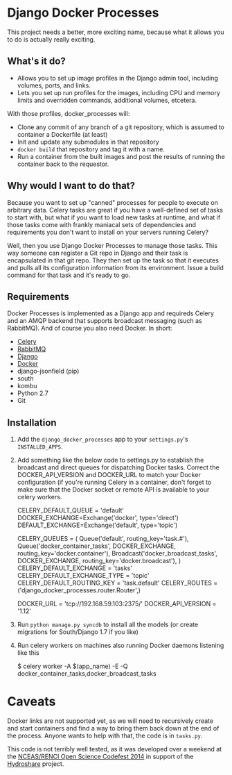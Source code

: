 # Django Docker Processes 

This project needs a better, more exciting name, because what it allows you to do is actually really exciting.  

## What's it do?

* Allows you to set up image profiles in the Django admin tool, including volumes, ports, and links.
* Lets you set up run profiles for the images, including CPU and memory limits and overridden commands, additional volumes, etcetera. 

With those profiles, docker_processes will:

* Clone any commit of any branch of a git repository, which is assumed to container a Dockerfile (at least)
* Init and update any submodules in that repository
* `docker build` that repository and tag it with a name.
* Run a container from the built images and post the results of running the container back to the requestor.

## Why would I want to do that?

Because you want to set up "canned" processes for people to execute on arbitrary data. Celery tasks are great if you have a well-defined set of tasks to start with, but what if you want to load new tasks at runtime, and what if those tasks come with frankly maniacal sets of dependencies and requirements you don't want to install on your servers running Celery?  

Well, then you use Django Docker Processes to manage those tasks.  This way someone can register a Git repo in Django and their task is encapsulated in that git repo.  They then set up the task so that it executes and pulls all its configuration information from its environment.  Issue a build command for that task and it's ready to go.  

## Requirements

Docker Processes is implemented as a Django app and requireds Celery and an AMQP backend that supports broadcast messaging (such as RabbitMQ). And of course you also need Docker. In short:

* [Celery](http://www.celeryproject.org)
* [RabbitMQ](http://www.rabbitmq.com)
* [Django](http://www.djangoproject.com)
* [Docker](http://www.docker.io)
* django-jsonfield (pip)
* south
* kombu
* Python 2.7
* Git

## Installation

1) Add the `django_docker_processes` app to your `settings.py`'s `INSTALLED_APPS`.  

2) Add something like the below code to settings.py to establish the broadcast and direct queues for dispatching Docker tasks.  Correct the DOCKER_API_VERSION and DOCKER_URL to match your Docker configuration (if you're running Celery in a container, don't forget to make sure that the Docker socket or remote API is available to your celery workers.

    CELERY_DEFAULT_QUEUE = 'default'
    DOCKER_EXCHANGE=Exchange('docker', type='direct')
    DEFAULT_EXCHANGE=Exchange('default', type='topic')
    
    CELERY_QUEUES = (
        Queue('default', routing_key='task.#'),
        Queue('docker_container_tasks', DOCKER_EXCHANGE, routing_key='docker.container'),
        Broadcast('docker_broadcast_tasks', DOCKER_EXCHANGE, routing_key='docker.broadcast'),
    )
    CELERY_DEFAULT_EXCHANGE = 'tasks'
    CELERY_DEFAULT_EXCHANGE_TYPE = 'topic'
    CELERY_DEFAULT_ROUTING_KEY = 'task.default'
    CELERY_ROUTES = ('django_docker_processes.router.Router',)
    
    DOCKER_URL = 'tcp://192.168.59.103:2375/'
    DOCKER_API_VERSION = '1.12'

3) Run `python manage.py syncdb` to install all the models (or create migrations for South/Django 1.7 if you like)

4) Run celery workers on machines also running Docker daemons listening like this

    $ celery worker -A $(app_name) -E -Q docker_container_tasks,docker_broadcast_tasks

# Caveats

Docker links are not supported yet, as we will need to recursively create and start containers and find a way to bring them back down at the end of the process.  Anyone wants to help with that, the code is in `tasks.py`.  

This code is not terribly well tested, as it was developed over a weekend at the [NCEAS/RENCI Open Science Codefest 2014](http://nceas.github.io/open-science-codefest/) in support of the [Hydroshare](https://github.com/hydroshare) project.  
